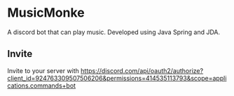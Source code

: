 # MusicMonke
A discord bot that can play music.
Developed using Java Spring and JDA.

## Invite 
Invite to your server with https://discord.com/api/oauth2/authorize?client_id=924763309507506206&permissions=414535113793&scope=applications.commands+bot 
